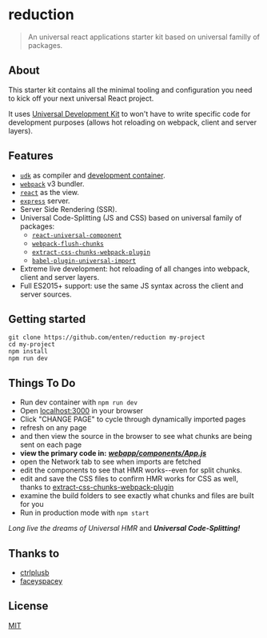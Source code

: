 # reduction

> An universal react applications starter kit based on universal familly of packages.

## About

This starter kit contains all the minimal tooling and configuration you need to kick off your next universal React project.

It uses [Universal Development Kit](https://github.com/enten/udk) to won't have to write specific code for development purposes (allows hot reloading on webpack, client and server layers).

## Features

* [`udk`](https://github.com/enten/udk) as compiler and [development container](https://github.com/enten/udk#dev-container).
* [`webpack`](https://github.com/webpack/webpack) v3 bundler.
* [`react`](https://github.com/facebook/react/) as the view.
* [`express`](https://github.com/expressjs/express) server.
* Server Side Rendering (SSR).
* Universal Code-Splitting (JS and CSS) based on universal family of packages: 
  * [`react-universal-component`](https://github.com/faceyspacey/react-universal-component)
  * [`webpack-flush-chunks`](https://github.com/faceyspacey/webpack-flush-chunks)
  * [`extract-css-chunks-webpack-plugin`](https://github.com/faceyspacey/extract-css-chunks-webpack-plugin)
  * [`babel-plugin-universal-import`](https://github.com/faceyspacey/babel-plugin-universal-import)
* Extreme live development: hot reloading of all changes into webpack, client and server layers.
* Full ES2015+ support: use the same JS syntax across the client and server sources.

## Getting started

```shell
git clone https://github.com/enten/reduction my-project
cd my-project
npm install
npm run dev
```

## Things To Do

- Run dev container with `npm run dev`
- Open [localhost:3000](http://localhost:3000) in your browser
- Click "CHANGE PAGE" to cycle through dynamically imported pages
- refresh on any page
- and then view the source in the browser to see what chunks are being sent on each page
- **view the primary code in:** ***[webapp/components/App.js](./webapp/components/App.js)***
- open the Network tab to see when imports are fetched
- edit the components to see that HMR works--even for split chunks.
- edit and save the CSS files to confirm HMR works for CSS as well, thanks to [extract-css-chunks-webpack-plugin](https://github.com/faceyspacey/extract-css-chunks-webpack-plugin)
- examine the build folders to see exactly what chunks and files are built for you 
- Run in production mode with `npm start`

*Long live the dreams of Universal HMR* and ***Universal Code-Splitting!***

## Thanks to

* [ctrlplusb](https://github.com/ctrlplusb)
* [faceyspacey](https://github.com/faceyspacey)

## License

[MIT](./LICENSE)
